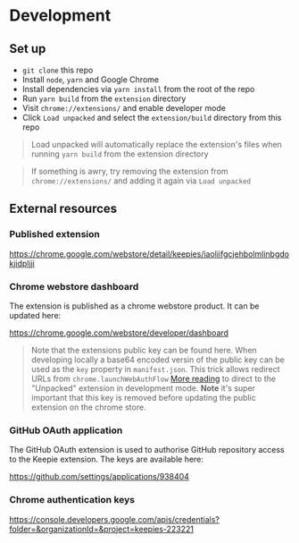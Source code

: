# Development

## Set up

- `git clone` this repo
- Install `node`, `yarn` and Google Chrome
- Install dependencies via `yarn install` from the root of the repo
- Run `yarn build` from the `extension` directory
- Visit `chrome://extensions/` and enable developer mode
- Click `Load unpacked` and select the `extension/build` directory from this repo

> Load unpacked will automatically replace the extension's files when running `yarn build` from the extension directory

> If something is awry, try removing the extension from `chrome://extensions/` and adding it again via `Load unpacked`

## External resources

### Published extension

https://chrome.google.com/webstore/detail/keepies/iaoliifgcjehbolmlinbgdokjidpljji

### Chrome webstore dashboard

The extension is published as a chrome webstore product. It can be updated here:

https://chrome.google.com/webstore/developer/dashboard

> Note that the extensions public key can be found here. When developing locally a base64 encoded versin of the public key can be used as the `key` property in `manifest.json`. This trick allows redirect URLs from `chrome.launchWebAuthFlow` [More reading](https://developer.chrome.com/apps/identity#method-launchWebAuthFlow) to direct to the "Unpacked" extension in development mode. **Note** it's super important that this key is removed before updating the public extension on the chrome store.

### GitHub OAuth application

The GitHub OAuth extension is used to authorise GitHub repository access to the Keepie extension. The keys are available here:

https://github.com/settings/applications/938404

### Chrome authentication keys

https://console.developers.google.com/apis/credentials?folder=&organizationId=&project=keepies-223221
